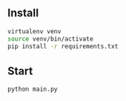 ## Install

```bash
virtualenv venv
source venv/bin/activate
pip install -r requirements.txt
```

## Start

```
python main.py
```